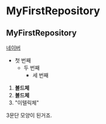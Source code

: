 # MyFirstRepository
## MyFirstRepository

[네이버](https://www.naver.com/)

- 첫 번째
  - 두 번째
      - 세 번째
      
 1. **볼드체**
 2. __볼드체__
 3.  "이텔릭체"
 
 3문단 모양이 된거죠.
 
 
 
 
 
 
 
 
 
